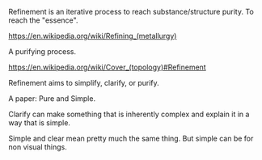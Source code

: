
Refinement is an iterative process to reach substance/structure purity. To reach the "essence".

https://en.wikipedia.org/wiki/Refining_(metallurgy)

A purifying process.

https://en.wikipedia.org/wiki/Cover_(topology)#Refinement

Refinement aims to simplify, clarify, or purify.

A paper: Pure and Simple.

Clarify can make something that is inherently complex and explain it in a way that is simple.

Simple and clear mean pretty much the same thing. But simple can be for non visual things.
